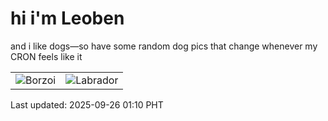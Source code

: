 # hi i'm Leoben

and i like dogs—so have some random dog pics that change whenever my CRON feels like it

|  |  |
|--------|----------|
| ![Borzoi](https://random-dog-vercel.vercel.app/api/random-borzoi?v=1758820211) | ![Labrador](https://random-dog-vercel.vercel.app/api/random-labrador?v=1758820211) |

Last updated: 2025-09-26 01:10 PHT
